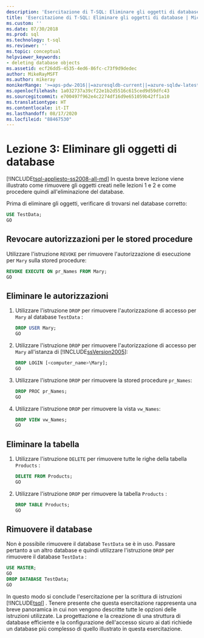 ```yaml
---
description: 'Esercitazione di T-SQL: Eliminare gli oggetti di database'
title: 'Esercitazione di T-SQL: Eliminare gli oggetti di database | Microsoft Docs'
ms.custom: ''
ms.date: 07/30/2018
ms.prod: sql
ms.technology: t-sql
ms.reviewer: ''
ms.topic: conceptual
helpviewer_keywords:
- deleting database objects
ms.assetid: ecf26dd5-4535-4ed6-86fc-c73f9d9dedec
author: MikeRayMSFT
ms.author: mikeray
monikerRange: '>=aps-pdw-2016||=azuresqldb-current||=azure-sqldw-latest||>=sql-server-2016||=sqlallproducts-allversions||>=sql-server-linux-2017||=azuresqldb-mi-current'
ms.openlocfilehash: 1a032737a39cf22e1b2d5516c615ced9d59dfc43
ms.sourcegitcommit: e700497f962e4c2274df16d9e651059b42ff1a10
ms.translationtype: HT
ms.contentlocale: it-IT
ms.lasthandoff: 08/17/2020
ms.locfileid: "88467530"
---
```

# <a name="lesson-3-delete-database-objects"></a>Lezione 3: Eliminare gli oggetti di database
[!INCLUDE[tsql-appliesto-ss2008-all-md](../includes/tsql-appliesto-ss2008-all-md.md)]
In questa breve lezione viene illustrato come rimuovere gli oggetti creati nelle lezioni 1 e 2 e come procedere quindi all'eliminazione del database.  
  
Prima di eliminare gli oggetti, verificare di trovarsi nel database corretto:
  
  ```sql  
  USE TestData;  
  GO  
  ```  

## <a name="revoke-stored-procedure-permissions"></a>Revocare autorizzazioni per le stored procedure
  
Utilizzare l'istruzione `REVOKE` per rimuovere l'autorizzazione di esecuzione per `Mary` sulla stored procedure:
  
  ```sql  
  REVOKE EXECUTE ON pr_Names FROM Mary;  
  GO  
  ```  
  
## <a name="drop-permissions"></a>Eliminare le autorizzazioni

1. Utilizzare l'istruzione `DROP` per rimuovere l'autorizzazione di accesso per `Mary` al database `TestData` :
  
   ```sql  
   DROP USER Mary;  
   GO  
   ```  


2. Utilizzare l'istruzione `DROP` per rimuovere l'autorizzazione di accesso per `Mary` all'istanza di [!INCLUDE[ssVersion2005](../includes/ssversion2005-md.md)]:
  
   ```sql  
   DROP LOGIN [<computer_name>\Mary];  
   GO   
   ```  
  
3. Utilizzare l'istruzione `DROP` per rimuovere la stored procedure `pr_Names`:  
  
   ```sql  
   DROP PROC pr_Names;  
   GO   
   ```  
  
4. Utilizzare l'istruzione `DROP` per rimuovere la vista `vw_Names`:  
  
   ```sql  
   DROP VIEW vw_Names;  
   GO  
   ```  

## <a name="delete-table"></a>Eliminare la tabella
  
1. Utilizzare l'istruzione `DELETE` per rimuovere tutte le righe della tabella `Products` :  
  
    ```sql  
    DELETE FROM Products;  
    GO  
    ```  
  
2.  Utilizzare l'istruzione `DROP` per rimuovere la tabella `Products` :  
  
    ```sql  
    DROP TABLE Products;  
    GO    
    ```  

## <a name="remove-database"></a>Rimuovere il database
  
Non è possibile rimuovere il database `TestData` se è in uso. Passare pertanto a un altro database e quindi utilizzare l'istruzione `DROP` per rimuovere il database `TestData` :  
  
  ```sql  
  USE MASTER;  
  GO  
  DROP DATABASE TestData;  
  GO   
  ```  
  
In questo modo si conclude l'esercitazione per la scrittura di istruzioni [!INCLUDE[tsql](../includes/tsql-md.md)] . Tenere presente che questa esercitazione rappresenta una breve panoramica in cui non vengono descritte tutte le opzioni delle istruzioni utilizzate. La progettazione e la creazione di una struttura di database efficiente e la configurazione dell'accesso sicuro ai dati richiede un database più complesso di quello illustrato in questa esercitazione.  

  
  

